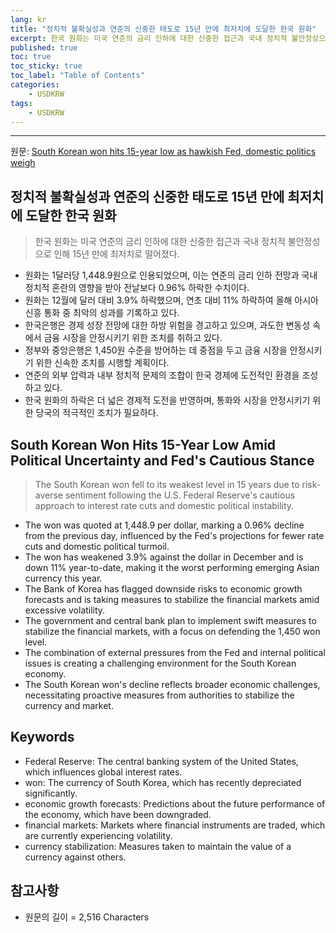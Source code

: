 ```yaml
---
lang: kr
title: "정치적 불확실성과 연준의 신중한 태도로 15년 만에 최저치에 도달한 한국 원화"
excerpt: 한국 원화는 미국 연준의 금리 인하에 대한 신중한 접근과 국내 정치적 불안정성으로 인해 15년 만에 최저치로 떨어졌다.
published: true
toc: true
toc_sticky: true
toc_label: "Table of Contents"
categories:
    - USDKRW
tags:
    - USDKRW
---
```


---

  원문: [South Korean won hits 15-year low as hawkish Fed, domestic politics weigh](https://www.investing.com/news/economy-news/south-korean-won-hits-weakest-since-march-2009-on-hawkish-fed-3780914)

## 정치적 불확실성과 연준의 신중한 태도로 15년 만에 최저치에 도달한 한국 원화

> 한국 원화는 미국 연준의 금리 인하에 대한 신중한 접근과 국내 정치적 불안정성으로 인해 15년 만에 최저치로 떨어졌다.


- 원화는 1달러당 1,448.9원으로 인용되었으며, 이는 연준의 금리 인하 전망과 국내 정치적 혼란의 영향을 받아 전날보다 0.96% 하락한 수치이다.
- 원화는 12월에 달러 대비 3.9% 하락했으며, 연초 대비 11% 하락하여 올해 아시아 신흥 통화 중 최악의 성과를 기록하고 있다.
- 한국은행은 경제 성장 전망에 대한 하방 위험을 경고하고 있으며, 과도한 변동성 속에서 금융 시장을 안정시키기 위한 조치를 취하고 있다.
- 정부와 중앙은행은 1,450원 수준을 방어하는 데 중점을 두고 금융 시장을 안정시키기 위한 신속한 조치를 시행할 계획이다.
- 연준의 외부 압력과 내부 정치적 문제의 조합이 한국 경제에 도전적인 환경을 조성하고 있다.
- 한국 원화의 하락은 더 넓은 경제적 도전을 반영하며, 통화와 시장을 안정시키기 위한 당국의 적극적인 조치가 필요하다.

## South Korean Won Hits 15-Year Low Amid Political Uncertainty and Fed's Cautious Stance

> The South Korean won fell to its weakest level in 15 years due to risk-averse sentiment following the U.S. Federal Reserve's cautious approach to interest rate cuts and domestic political instability.


- The won was quoted at 1,448.9 per dollar, marking a 0.96% decline from the previous day, influenced by the Fed's projections for fewer rate cuts and domestic political turmoil.
- The won has weakened 3.9% against the dollar in December and is down 11% year-to-date, making it the worst performing emerging Asian currency this year.
- The Bank of Korea has flagged downside risks to economic growth forecasts and is taking measures to stabilize the financial markets amid excessive volatility.
- The government and central bank plan to implement swift measures to stabilize the financial markets, with a focus on defending the 1,450 won level.
- The combination of external pressures from the Fed and internal political issues is creating a challenging environment for the South Korean economy.
- The South Korean won's decline reflects broader economic challenges, necessitating proactive measures from authorities to stabilize the currency and market.

## Keywords

- Federal Reserve: The central banking system of the United States, which influences global interest rates.
- won: The currency of South Korea, which has recently depreciated significantly.
- economic growth forecasts: Predictions about the future performance of the economy, which have been downgraded.
- financial markets: Markets where financial instruments are traded, which are currently experiencing volatility.
- currency stabilization: Measures taken to maintain the value of a currency against others.

## 참고사항

- 원문의 길이 = 2,516 Characters


